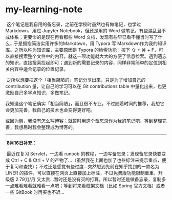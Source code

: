 # my-learning-note



​        这个笔记是我自用的备忘录，之前在学校时虽然也有做笔记，也学过 Markdown，用过 Jupyter Notebook，但还是用的 Word 做笔记，有些混乱且不成体系；更要命的是现在再看那些 Word 文档，发现有些早已看不懂当时写了什么...于是拥抱简洁实用许多的Markdown，用 Typora 写 Markdown作为我的知识库。之所以称为知识库，主要原因是 Typora 的检索功能：按下 ⇧ + ⌘ + F，可以直接搜索整个文件中的内容，就这一项功能就大大的方便了信息检索。遇到遗忘的知识，直接搜索捡起即可；遇到新的需要记录的内容，同样非常简单的定位到相关内容中适合记录的位置记录。

​        之所以想要把这个「相当简陋的」笔记分享出来，只是为了增加自己的 contribution 量，让自己的学习可以在 Git contributions table 中量化出来，也更激励自己多学点知识，多做笔记。

​        我知道这个笔记确实「相当简陋」，而且很不专业，不过随着时间的推移，我想它会更加完善，我自己的技术也会变得更好吧。

​        或因为懒，我没有怎么写博客；就暂时用这个备忘录作为我的笔记吧，等到整理完善，我想届时我会整理成为博客的。

***

​        **8月16日补充：**

​        最近在复习 Servlet，一边看 runoob 的教程，一边写备忘录；发现备忘录快要变成 Ctrl + C & Ctrl + V 的产物了...（虽然我在上面也加了也些标注来提示重点，便于复习和查找）；不过还是感觉有些过度...突然想到先前在知乎找到的一款名为 LINER 的插件，可以直接在网页上直接加上标注，不过免费版功能限制重重，升级版 2.79刀/月 又太贵...暂时还是没有买的打算，所以暂时还是做备忘录，复制多一点难看难看就难看一点吧；等到将来看框架文档（比如 Spring 官方文档）或者一些 GitBook 时再买也不迟...

